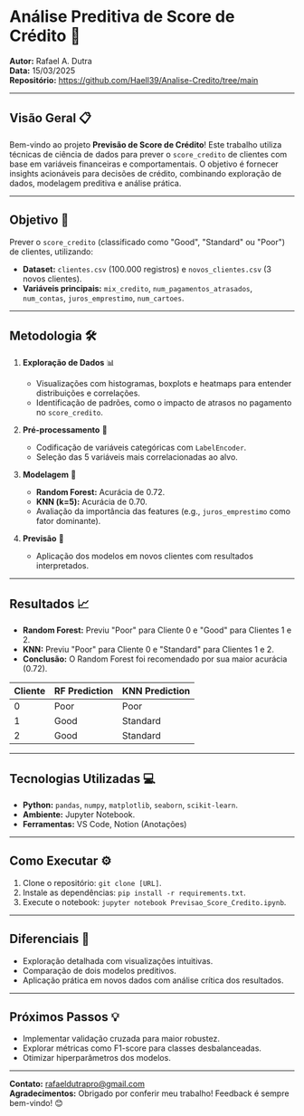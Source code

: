 # **Análise Preditiva de Score de Crédito** 🚀

**Autor:** Rafael A. Dutra <br>
**Data:** 15/03/2025 <br>
**Repositório:** https://github.com/Haell39/Analise-Credito/tree/main

---

## **Visão Geral** 📋

Bem-vindo ao projeto **Previsão de Score de Crédito**! Este trabalho utiliza técnicas de ciência de dados para prever o `score_credito` de clientes com base em variáveis financeiras e comportamentais. O objetivo é fornecer insights acionáveis para decisões de crédito, combinando exploração de dados, modelagem preditiva e análise prática.

---

## **Objetivo** 🎯

Prever o `score_credito` (classificado como "Good", "Standard" ou "Poor") de clientes, utilizando:

- **Dataset:** `clientes.csv` (100.000 registros) e `novos_clientes.csv` (3 novos clientes).
- **Variáveis principais:** `mix_credito`, `num_pagamentos_atrasados`, `num_contas`, `juros_emprestimo`, `num_cartoes`.

---

## **Metodologia** 🛠️

1. **Exploração de Dados** 📊

   - Visualizações com histogramas, boxplots e heatmaps para entender distribuições e correlações.
   - Identificação de padrões, como o impacto de atrasos no pagamento no `score_credito`.

2. **Pré-processamento** 🔧

   - Codificação de variáveis categóricas com `LabelEncoder`.
   - Seleção das 5 variáveis mais correlacionadas ao alvo.

3. **Modelagem** 🤖

   - **Random Forest:** Acurácia de 0.72.
   - **KNN (k=5):** Acurácia de 0.70.
   - Avaliação da importância das features (e.g., `juros_emprestimo` como fator dominante).

4. **Previsão** 🚀
   - Aplicação dos modelos em novos clientes com resultados interpretados.

---

## **Resultados** 📈

- **Random Forest:** Previu "Poor" para Cliente 0 e "Good" para Clientes 1 e 2.
- **KNN:** Previu "Poor" para Cliente 0 e "Standard" para Clientes 1 e 2.
- **Conclusão:** O Random Forest foi recomendado por sua maior acurácia (0.72).

| Cliente | RF Prediction | KNN Prediction |
| ------- | ------------- | -------------- |
| 0       | Poor          | Poor           |
| 1       | Good          | Standard       |
| 2       | Good          | Standard       |

---

## **Tecnologias Utilizadas** 💻

- **Python:** `pandas`, `numpy`, `matplotlib`, `seaborn`, `scikit-learn`.
- **Ambiente:** Jupyter Notebook.
- **Ferramentas:** VS Code, Notion (Anotações)

---

## **Como Executar** ⚙️

1. Clone o repositório: `git clone [URL]`.
2. Instale as dependências: `pip install -r requirements.txt`.
3. Execute o notebook: `jupyter notebook Previsao_Score_Credito.ipynb`.

---

## **Diferenciais** 🌟

- Exploração detalhada com visualizações intuitivas.
- Comparação de dois modelos preditivos.
- Aplicação prática em novos dados com análise crítica dos resultados.

---

## **Próximos Passos** 💡

- Implementar validação cruzada para maior robustez.
- Explorar métricas como F1-score para classes desbalanceadas.
- Otimizar hiperparâmetros dos modelos.

---

**Contato:** rafaeldutrapro@gmail.com <br>
**Agradecimentos:** Obrigado por conferir meu trabalho! Feedback é sempre bem-vindo! 😊
